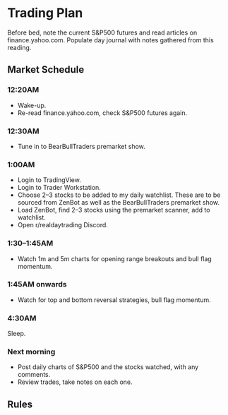 # Trading Plan

Before bed, note the current S&P500 futures and read articles on finance.yahoo.com.
Populate day journal with notes gathered from this reading.

## Market Schedule

### 12:20AM

- Wake-up.
- Re-read finance.yahoo.com, check S&P500 futures again.

### 12:30AM

* Tune in to BearBullTraders premarket show.

### 1:00AM

- Login to TradingView.
- Login to Trader Workstation.
- Choose 2–3 stocks to be added to my daily watchlist. These are to be sourced from ZenBot as well as the BearBullTraders premarket show.
- Load ZenBot, find 2–3 stocks using the premarket scanner, add to watchlist.
- Open r/realdaytrading Discord.

### 1:30–1:45AM

- Watch 1m and 5m charts for opening range breakouts and bull flag momentum.

### 1:45AM onwards

- Watch for top and bottom reversal strategies, bull flag momentum.

### 4:30AM

Sleep.

### Next morning

- Post daily charts of S&P500 and the stocks watched, with any comments.
- Review trades, take notes on each one.

## Rules


